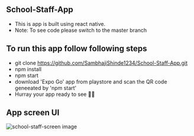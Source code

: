 ## School-Staff-App 
- This is app is built using react native.
- Note: To see code please switch to the master branch

## To run this app follow following steps
- git clone https://github.com/SambhajiShinde1234/School-Staff-App.git
- npm install
- npm start
- download 'Expo Go' app from playstore and scan the QR code geneeated by 'npm start'
- Hurray your app ready  to see 🎉🎉

## App screen UI
![school-staff-screen image](https://github.com/SambhajiShinde1234/School-Staff-App/assets/98042156/e8bc7dd4-9f9c-4104-b3a1-eadc1b2f3070)
